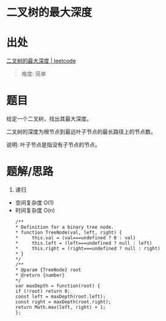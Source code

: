 # 二叉树的最大深度

# 出处

[二叉树的最大深度 | leetcode](https://leetcode-cn.com/problems/maximum-depth-of-binary-tree/solution/)

> 难度: 简单

# 题目

给定一个二叉树，找出其最大深度。

二叉树的深度为根节点到最远叶子节点的最长路径上的节点数。

说明: 叶子节点是指没有子节点的节点。

# 题解/思路

1. 递归

- 空间复杂度 O(1)
- 时间复杂度 O(n)
  ```
  /**
  * Definition for a binary tree node.
  * function TreeNode(val, left, right) {
  *     this.val = (val===undefined ? 0 : val)
  *     this.left = (left===undefined ? null : left)
  *     this.right = (right===undefined ? null : right)
  * }
  */
  /**
  * @param {TreeNode} root
  * @return {number}
  */
  var maxDepth = function(root) {
  if (!root) return 0;
  const left = maxDepth(root.left);
  const right = maxDepth(root.right);
  return Math.max(left, right) + 1;
  };
  ```
